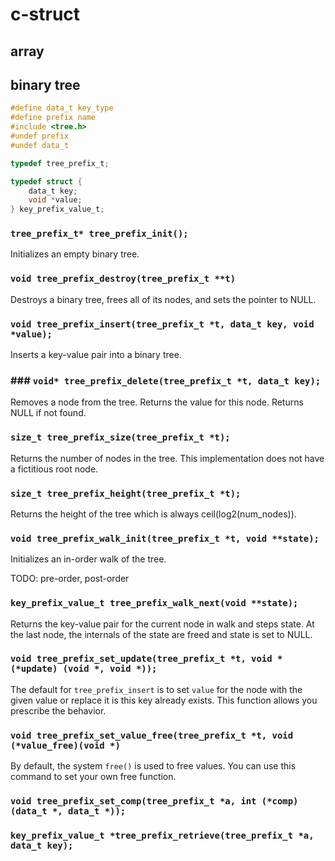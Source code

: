 # c-struct

## array

## binary tree

```c
#define data_t key_type
#define prefix name
#include <tree.h>
#undef prefix
#undef data_t
```

```c
typedef tree_prefix_t;

typedef struct {
	data_t key;
	void *value;
} key_prefix_value_t;
```

### `tree_prefix_t* tree_prefix_init();`

Initializes an empty binary tree.

### `void tree_prefix_destroy(tree_prefix_t **t)`

Destroys a binary tree, frees all of its nodes, and sets the pointer to NULL.

### `void tree_prefix_insert(tree_prefix_t *t, data_t key, void *value);`

Inserts a key-value pair into a binary tree.

### ### `void* tree_prefix_delete(tree_prefix_t *t, data_t key);`

Removes a node from the tree.  Returns the value for this node.
Returns NULL if not found. 

### `size_t tree_prefix_size(tree_prefix_t *t);`

Returns the number of nodes in the tree.  This implementation does not
have a fictitious root node.  

### `size_t tree_prefix_height(tree_prefix_t *t);`

Returns the height of the tree which is always ceil(log2(num_nodes)).  

### `void tree_prefix_walk_init(tree_prefix_t *t, void **state);`

Initializes an in-order walk of the tree.

TODO: pre-order, post-order

### `key_prefix_value_t tree_prefix_walk_next(void **state);`

Returns the key-value pair for the current node in walk and steps state.
At the last node, the internals of the state are freed and state is set to NULL. 

### `void tree_prefix_set_update(tree_prefix_t *t, void *(*update) (void *, void *));`

The default for `tree_prefix_insert` is to set `value` for the node with
the given value or replace it is this key already exists.  This function
allows you prescribe the behavior. 

### `void tree_prefix_set_value_free(tree_prefix_t *t, void (*value_free)(void *)`

By default, the system `free()` is used to free values.  You can use
this command to set your own free function. 

### `void tree_prefix_set_comp(tree_prefix_t *a, int (*comp) (data_t *, data_t *));`



### `key_prefix_value_t *tree_prefix_retrieve(tree_prefix_t *a, data_t key);`







